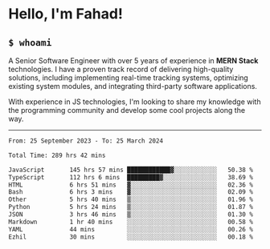 <h1>Hello, I'm Fahad!</h1>

<h2><code>$ whoami</code></h2>

A Senior Software Engineer with over 5 years of experience in **MERN Stack** technologies. I have a proven track record of delivering high-quality solutions, including implementing real-time tracking systems, optimizing existing system modules, and integrating third-party software applications.

With experience in JS technologies, I'm looking to share my knowledge with the programming community and develop some cool projects along the way.

---

<!--START_SECTION:waka-->

```txt
From: 25 September 2023 - To: 25 March 2024

Total Time: 289 hrs 42 mins

JavaScript       145 hrs 57 mins ████████████▓░░░░░░░░░░░░   50.38 %
TypeScript       112 hrs 6 mins  █████████▓░░░░░░░░░░░░░░░   38.69 %
HTML             6 hrs 51 mins   ▓░░░░░░░░░░░░░░░░░░░░░░░░   02.36 %
Bash             6 hrs 3 mins    ▓░░░░░░░░░░░░░░░░░░░░░░░░   02.09 %
Other            5 hrs 40 mins   ▒░░░░░░░░░░░░░░░░░░░░░░░░   01.96 %
Python           5 hrs 24 mins   ▒░░░░░░░░░░░░░░░░░░░░░░░░   01.87 %
JSON             3 hrs 46 mins   ▒░░░░░░░░░░░░░░░░░░░░░░░░   01.30 %
Markdown         1 hr 40 mins    ░░░░░░░░░░░░░░░░░░░░░░░░░   00.58 %
YAML             44 mins         ░░░░░░░░░░░░░░░░░░░░░░░░░   00.26 %
Ezhil            30 mins         ░░░░░░░░░░░░░░░░░░░░░░░░░   00.18 %
```

<!--END_SECTION:waka-->

<!--
**heyFahad/heyFahad** is a ✨ _special_ ✨ repository because its `README.md` (this file) appears on your GitHub profile.

Here are some ideas to get you started:

- 🔭 I’m currently working on ...
- 🌱 I’m currently learning ...
- 👯 I’m looking to collaborate on ...
- 🤔 I’m looking for help with ...
- 💬 Ask me about ...
- 📫 How to reach me: ...
- 😄 Pronouns: ...
- ⚡ Fun fact: ...
-->
